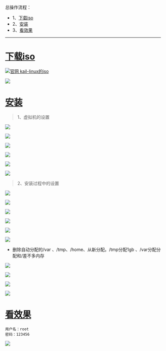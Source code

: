 总操作流程：
- 1、[下载iso](#kail-linux-01)
- 2、[安装](#kail-linux-02)
- 3、[看效果](#kail-linux-03)

***

# <a name="kail-linux-01" href="#" >下载iso</a>

[![](https://img.shields.io/badge/官网-kali--linux的iso-red.svg "官网 kail-linux的iso")](https://www.kali.org/downloads/)

![](image/1-1.png)

# <a name="kail-linux-02" href="#" >安装</a>

> 1、虚拟机的设置

![](image/1-2.png)

![](image/1-3.png)

![](image/1-4.png)

![](image/1-5.png)

![](image/1-6.png)

![](image/1-7.png)

> 2、安装过程中的设置

![](image/1-8.png)

![](image/1-9.png)

![](image/1-10.png)

![](image/1-11.png)

![](image/1-12.png)

![](image/1-13.png)

- 删除自动分配的/var 、/tmp、/home、从新分配。/tmp分配1gb 、/var分配分配和/差不多内存

![](image/1-13-0.png)

![](image/1-13-1.png)

![](image/1-14.png)

![](image/1-15.png)

# <a name="kail-linux-03" href="#" >看效果</a>

```
用户名：root
密码：123456
```

![](image/1-16.png)
